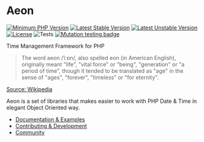# Aeon 

[![Minimum PHP Version](https://img.shields.io/badge/php-%3E%3D%207.4-8892BF.svg)](https://php.net/)
[![Latest Stable Version](https://poser.pugx.org/aeon-php/sleep/v)](//packagist.org/packages/aeon-php/sleep)
[![Latest Unstable Version](https://poser.pugx.org/aeon-php/sleep/v/unstable)](//packagist.org/packages/aeon-php/sleep)
[![License](https://poser.pugx.org/aeon-php/sleep/license)](//packagist.org/packages/aeon-php/sleep)
![Tests](https://github.com/aeon-php/sleep/workflows/Tests/badge.svg?branch=1.x)
[![Mutation testing badge](https://img.shields.io/endpoint?style=flat&url=https%3A%2F%2Fbadge-api.stryker-mutator.io%2Fgithub.com%2Faeon-php%2Fsleep%2F1.x)](https://dashboard.stryker-mutator.io/reports/github.com/aeon-php/sleep/1.x) 

Time Management Framework for PHP

> The word aeon /ˈiːɒn/, also spelled eon (in American English), originally meant "life", "vital force" or "being", 
> "generation" or "a period of time", though it tended to be translated as "age" in the sense of "ages", "forever", 
> "timeless" or "for eternity".

[Source: Wikipedia](https://en.wikipedia.org/wiki/Aeon) 

Aeon is a set of libraries that makes easier to work with PHP Date & Time in elegant Object Oriented way.

* [Documentation & Examples](https://aeon-php.org/docs/sleep/)
* [Contributing & Development](https://github.com/aeon-php/.github/blob/master/CONTRIBUTING.md)
* [Community](https://github.com/orgs/aeon-php/discussions)
